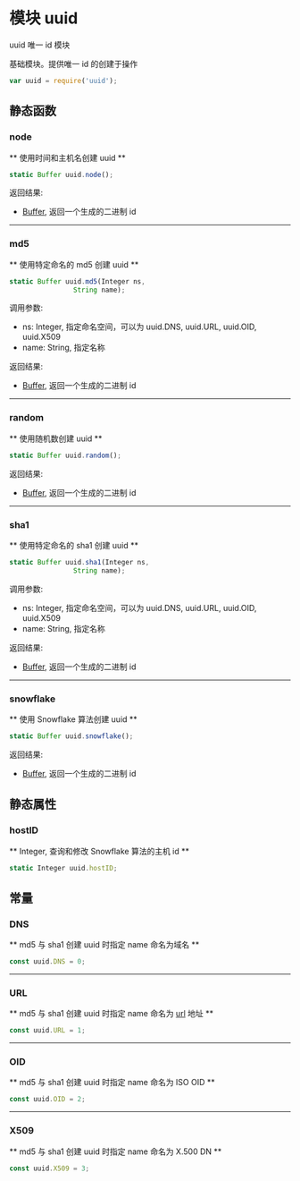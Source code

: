 # 模块 uuid
uuid 唯一 id 模块

基础模块。提供唯一 id 的创建于操作
```JavaScript
var uuid = require('uuid');
```

## 静态函数
        
### node
** 使用时间和主机名创建 uuid **
```JavaScript
static Buffer uuid.node();
```

返回结果:
* [Buffer](../../object/ifs/Buffer.md), 返回一个生成的二进制 id

--------------------------
### md5
** 使用特定命名的 md5 创建 uuid **
```JavaScript
static Buffer uuid.md5(Integer ns,
                String name);
```

调用参数:
* ns: Integer, 指定命名空间，可以为 uuid.DNS, uuid.URL, uuid.OID, uuid.X509
* name: String, 指定名称

返回结果:
* [Buffer](../../object/ifs/Buffer.md), 返回一个生成的二进制 id

--------------------------
### random
** 使用随机数创建 uuid **
```JavaScript
static Buffer uuid.random();
```

返回结果:
* [Buffer](../../object/ifs/Buffer.md), 返回一个生成的二进制 id

--------------------------
### sha1
** 使用特定命名的 sha1 创建 uuid **
```JavaScript
static Buffer uuid.sha1(Integer ns,
                String name);
```

调用参数:
* ns: Integer, 指定命名空间，可以为 uuid.DNS, uuid.URL, uuid.OID, uuid.X509
* name: String, 指定名称

返回结果:
* [Buffer](../../object/ifs/Buffer.md), 返回一个生成的二进制 id

--------------------------
### snowflake
** 使用 Snowflake 算法创建 uuid **
```JavaScript
static Buffer uuid.snowflake();
```

返回结果:
* [Buffer](../../object/ifs/Buffer.md), 返回一个生成的二进制 id

## 静态属性
        
### hostID
** Integer, 查询和修改 Snowflake 算法的主机 id **
```JavaScript
static Integer uuid.hostID;
```

## 常量
        
### DNS
** md5 与 sha1 创建 uuid 时指定 name 命名为域名 **
```JavaScript
const uuid.DNS = 0;
```

--------------------------
### URL
** md5 与 sha1 创建 uuid 时指定 name 命名为 [url](url.md) 地址 **
```JavaScript
const uuid.URL = 1;
```

--------------------------
### OID
** md5 与 sha1 创建 uuid 时指定 name 命名为 ISO OID **
```JavaScript
const uuid.OID = 2;
```

--------------------------
### X509
** md5 与 sha1 创建 uuid 时指定 name 命名为 X.500 DN **
```JavaScript
const uuid.X509 = 3;
```


